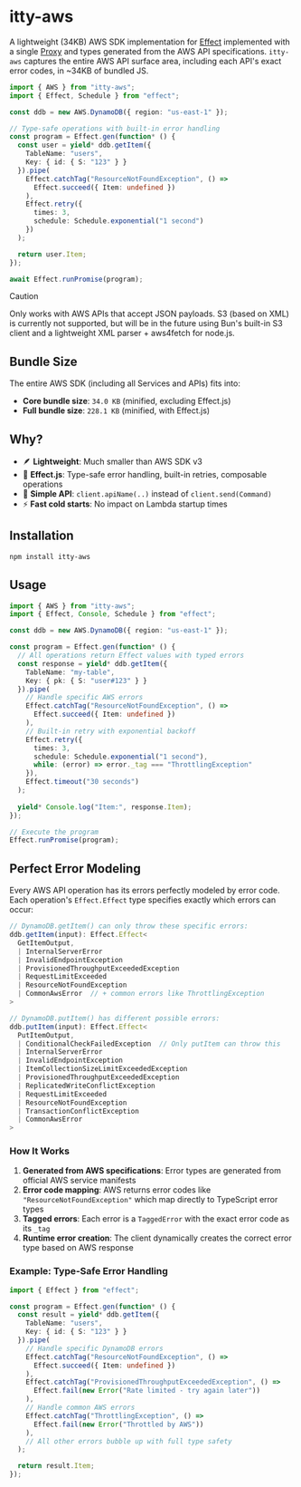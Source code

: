 # itty-aws

A lightweight (34KB) AWS SDK implementation for [Effect](https://effect.website) implemented with a single [Proxy](https://developer.mozilla.org/en-US/docs/Web/JavaScript/Reference/Global_Objects/Proxy) and types generated from the AWS API specifications. `itty-aws` captures the entire AWS API surface area, including each API's exact error codes, in ~34KB of bundled JS.


```ts
import { AWS } from "itty-aws";
import { Effect, Schedule } from "effect";

const ddb = new AWS.DynamoDB({ region: "us-east-1" });

// Type-safe operations with built-in error handling
const program = Effect.gen(function* () {
  const user = yield* ddb.getItem({
    TableName: "users",
    Key: { id: { S: "123" } }
  }).pipe(
    Effect.catchTag("ResourceNotFoundException", () => 
      Effect.succeed({ Item: undefined })
    ),
    Effect.retry({
      times: 3,
      schedule: Schedule.exponential("1 second")
    })
  );

  return user.Item;
});

await Effect.runPromise(program);
```

> [!CAUTION]
> Only works with AWS APIs that accept JSON payloads. S3 (based on XML) is currently not supported, but will be in the future using Bun's built-in S3 client and a lightweight XML parser + aws4fetch for node.js.

## Bundle Size

The entire AWS SDK (including all Services and APIs) fits into:

- **Core bundle size**: `34.0 KB` (minified, excluding Effect.js)
- **Full bundle size**: `228.1 KB` (minified, with Effect.js)

## Why?

- 🪶 **Lightweight**: Much smaller than AWS SDK v3
- 🔄 **Effect.js**: Type-safe error handling, built-in retries, composable operations
- 🎯 **Simple API**: `client.apiName(..)` instead of `client.send(Command)`
- ⚡ **Fast cold starts**: No impact on Lambda startup times

## Installation

```bash
npm install itty-aws
```

## Usage

```ts
import { AWS } from "itty-aws";
import { Effect, Console, Schedule } from "effect";

const ddb = new AWS.DynamoDB({ region: "us-east-1" });

const program = Effect.gen(function* () {
  // All operations return Effect values with typed errors
  const response = yield* ddb.getItem({
    TableName: "my-table",
    Key: { pk: { S: "user#123" } }
  }).pipe(
    // Handle specific AWS errors
    Effect.catchTag("ResourceNotFoundException", () => 
      Effect.succeed({ Item: undefined })
    ),
    // Built-in retry with exponential backoff
    Effect.retry({
      times: 3,
      schedule: Schedule.exponential("1 second"),
      while: (error) => error._tag === "ThrottlingException"
    }),
    Effect.timeout("30 seconds")
  );
  
  yield* Console.log("Item:", response.Item);
});

// Execute the program
Effect.runPromise(program);
```

## Perfect Error Modeling

Every AWS API operation has its errors perfectly modeled by error code. Each operation's `Effect.Effect` type specifies exactly which errors can occur:

```ts
// DynamoDB.getItem() can only throw these specific errors:
ddb.getItem(input): Effect.Effect<
  GetItemOutput,
  | InternalServerError
  | InvalidEndpointException  
  | ProvisionedThroughputExceededException
  | RequestLimitExceeded
  | ResourceNotFoundException
  | CommonAwsError  // + common errors like ThrottlingException
>

// DynamoDB.putItem() has different possible errors:
ddb.putItem(input): Effect.Effect<
  PutItemOutput,
  | ConditionalCheckFailedException  // Only putItem can throw this
  | InternalServerError
  | InvalidEndpointException
  | ItemCollectionSizeLimitExceededException
  | ProvisionedThroughputExceededException
  | ReplicatedWriteConflictException
  | RequestLimitExceeded
  | ResourceNotFoundException
  | TransactionConflictException
  | CommonAwsError
>
```

### How It Works

1. **Generated from AWS specifications**: Error types are generated from official AWS service manifests
2. **Error code mapping**: AWS returns error codes like `"ResourceNotFoundException"` which map directly to TypeScript error types
3. **Tagged errors**: Each error is a `TaggedError` with the exact error code as its `_tag`
4. **Runtime error creation**: The client dynamically creates the correct error type based on AWS response

### Example: Type-Safe Error Handling

```ts
import { Effect } from "effect";

const program = Effect.gen(function* () {
  const result = yield* ddb.getItem({ 
    TableName: "users", 
    Key: { id: { S: "123" } } 
  }).pipe(
    // Handle specific DynamoDB errors
    Effect.catchTag("ResourceNotFoundException", () => 
      Effect.succeed({ Item: undefined })
    ),
    Effect.catchTag("ProvisionedThroughputExceededException", () =>
      Effect.fail(new Error("Rate limited - try again later"))
    ),
    // Handle common AWS errors  
    Effect.catchTag("ThrottlingException", () =>
      Effect.fail(new Error("Throttled by AWS"))
    ),
    // All other errors bubble up with full type safety
  );

  return result.Item;
});
```
